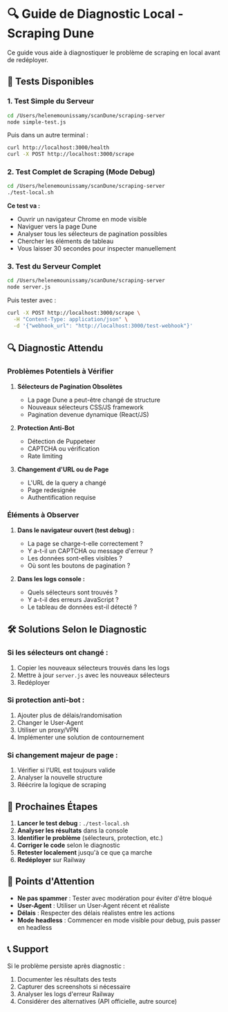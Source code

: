 # 🔍 Guide de Diagnostic Local - Scraping Dune

Ce guide vous aide à diagnostiquer le problème de scraping en local avant de redéployer.

## 🚀 Tests Disponibles

### 1. Test Simple du Serveur
```bash
cd /Users/helenemounissamy/scanDune/scraping-server
node simple-test.js
```
Puis dans un autre terminal :
```bash
curl http://localhost:3000/health
curl -X POST http://localhost:3000/scrape
```

### 2. Test Complet de Scraping (Mode Debug)
```bash
cd /Users/helenemounissamy/scanDune/scraping-server
./test-local.sh
```

**Ce test va :**
- Ouvrir un navigateur Chrome en mode visible
- Naviguer vers la page Dune
- Analyser tous les sélecteurs de pagination possibles
- Chercher les éléments de tableau
- Vous laisser 30 secondes pour inspecter manuellement

### 3. Test du Serveur Complet
```bash
cd /Users/helenemounissamy/scanDune/scraping-server
node server.js
```
Puis tester avec :
```bash
curl -X POST http://localhost:3000/scrape \
  -H "Content-Type: application/json" \
  -d '{"webhook_url": "http://localhost:3000/test-webhook"}'
```

## 🔍 Diagnostic Attendu

### Problèmes Potentiels à Vérifier

1. **Sélecteurs de Pagination Obsolètes**
   - La page Dune a peut-être changé de structure
   - Nouveaux sélecteurs CSS/JS framework
   - Pagination devenue dynamique (React/JS)

2. **Protection Anti-Bot**
   - Détection de Puppeteer
   - CAPTCHA ou vérification
   - Rate limiting

3. **Changement d'URL ou de Page**
   - L'URL de la query a changé
   - Page redesignée
   - Authentification requise

### Éléments à Observer

1. **Dans le navigateur ouvert (test debug) :**
   - La page se charge-t-elle correctement ?
   - Y a-t-il un CAPTCHA ou message d'erreur ?
   - Les données sont-elles visibles ?
   - Où sont les boutons de pagination ?

2. **Dans les logs console :**
   - Quels sélecteurs sont trouvés ?
   - Y a-t-il des erreurs JavaScript ?
   - Le tableau de données est-il détecté ?

## 🛠️ Solutions Selon le Diagnostic

### Si les sélecteurs ont changé :
1. Copier les nouveaux sélecteurs trouvés dans les logs
2. Mettre à jour `server.js` avec les nouveaux sélecteurs
3. Redéployer

### Si protection anti-bot :
1. Ajouter plus de délais/randomisation
2. Changer le User-Agent
3. Utiliser un proxy/VPN
4. Implémenter une solution de contournement

### Si changement majeur de page :
1. Vérifier si l'URL est toujours valide
2. Analyser la nouvelle structure
3. Réécrire la logique de scraping

## 📝 Prochaines Étapes

1. **Lancer le test debug** : `./test-local.sh`
2. **Analyser les résultats** dans la console
3. **Identifier le problème** (sélecteurs, protection, etc.)
4. **Corriger le code** selon le diagnostic
5. **Retester localement** jusqu'à ce que ça marche
6. **Redéployer** sur Railway

## 🚨 Points d'Attention

- **Ne pas spammer** : Tester avec modération pour éviter d'être bloqué
- **User-Agent** : Utiliser un User-Agent récent et réaliste
- **Délais** : Respecter des délais réalistes entre les actions
- **Mode headless** : Commencer en mode visible pour debug, puis passer en headless

## 📞 Support

Si le problème persiste après diagnostic :
1. Documenter les résultats des tests
2. Capturer des screenshots si nécessaire
3. Analyser les logs d'erreur Railway
4. Considérer des alternatives (API officielle, autre source)
